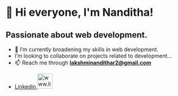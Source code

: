 # 👋 Hi everyone, I'm Nanditha!

<h2> Passionate about web development.</h2>

- 🌱 I’m currently broadening my skills in web development.
- I’m looking to collaborate on projects related to development...
- 📫 Reach me through **lakshminandithar2@gmail.com**
- <p>  <a href ="www.linkedin.com/in/lakshminandithar"> Linkedin <img src= "https://img.icons8.com/?size=100&id=xuvGCOXi8Wyg&format=png&color=000000" alt="www.linkedin.com/in/lakshminandithar" height="40" width="40" /></a>
</p>  


